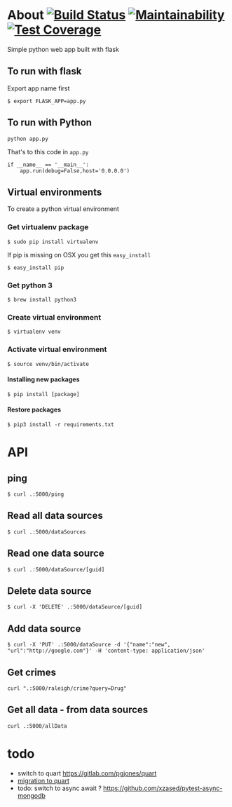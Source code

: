 # About [![Build Status](https://travis-ci.org/7in14/pk-python.svg?branch=master)](https://travis-ci.org/7in14/pk-python) [![Maintainability](https://api.codeclimate.com/v1/badges/26029d757952f052d146/maintainability)](https://codeclimate.com/github/7in14/pk-python/maintainability) [![Test Coverage](https://api.codeclimate.com/v1/badges/26029d757952f052d146/test_coverage)](https://codeclimate.com/github/7in14/pk-python/test_coverage)

Simple python web app built with flask

## To run with flask
Export app name first
```
$ export FLASK_APP=app.py
```
## To run with Python
```
python app.py
```
That's to this code in `app.py`
```
if __name__ == '__main__':
    app.run(debug=False,host='0.0.0.0')
```

## Virtual environments
To create a python virtual environment

### Get virtualenv package
```
$ sudo pip install virtualenv
```
If pip is missing on OSX you get this `easy_install`
```
$ easy_install pip
```

### Get python 3
```
$ brew install python3
```

### Create virtual environment
```
$ virtualenv venv
```

### Activate virtual environment
```
$ source venv/bin/activate
```

#### Installing new packages
```
$ pip install [package]
```

#### Restore packages
```
$ pip3 install -r requirements.txt
```

# API
## ping
```
$ curl .:5000/ping
```

## Read all data sources
```
$ curl .:5000/dataSources
```

## Read one data source
```
$ curl .:5000/dataSource/[guid]
```

## Delete data source
```
$ curl -X 'DELETE' .:5000/dataSource/[guid]
```
## Add data source
```
$ curl -X 'PUT' .:5000/dataSource -d '{"name":"new", "url":"http://google.com"}' -H 'content-type: application/json'
```

## Get crimes
```
curl ".:5000/raleigh/crime?query=Drug"
```

## Get all data - from data sources
```
curl .:5000/allData
```

# todo
* switch to quart https://gitlab.com/pgjones/quart
 * [migration to quart](https://pgjones.gitlab.io/quart/flask_migration.html)
* todo: switch to async await ? https://github.com/xzased/pytest-async-mongodb
